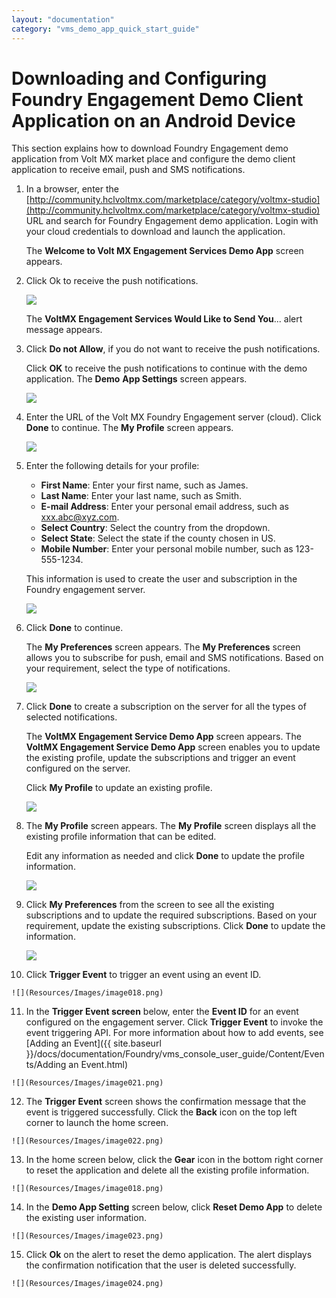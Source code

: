 ```yaml
---
layout: "documentation"
category: "vms_demo_app_quick_start_guide"
---
```

                           

Downloading and Configuring Foundry Engagement Demo Client Application on an Android Device
================================================================================================

This section explains how to download Foundry Engagement demo application from Volt MX market place and configure the demo client application to receive email, push and SMS notifications.

1.  In a browser, enter the [http://community.hclvoltmx.com/marketplace/category/voltmx-studio](http://community.hclvoltmx.com/marketplace/category/voltmx-studio) URL and search for Foundry Engagement demo application. Login with your cloud credentials to download and launch the application.
    
    The **Welcome to Volt MX Engagement Services Demo App** screen appears.
    
2.  Click Ok to receive the push notifications.
    
    ![](Resources/Images/image013.png)
    
    The **VoltMX Engagement Services Would Like to Send You**... alert message appears.
    
3.  Click **Do not Allow**, if you do not want to receive the push notifications.
    
    Click **OK** to receive the push notifications to continue with the demo application. The **Demo** **App Settings** screen appears.
    
    ![](Resources/Images/image014.png)
    
4.  Enter the URL of the Volt MX Foundry Engagement server (cloud). Click **Done** to continue. The **My Profile** screen appears.
    
    ![](Resources/Images/image015.png)
    
5.  Enter the following details for your profile:
    
    *   **First Name**: Enter your first name, such as James.
    *   **Last Name**: Enter your last name, such as Smith.
    *   **E-mail Address**: Enter your personal email address, such as xxx.abc@xyz.com.
    *   **Select Country**: Select the country from the dropdown.
    *   **Select State**: Select the state if the county chosen in US.
    *   **Mobile Number**: Enter your personal mobile number, such as 123-555-1234.
    
    This information is used to create the user and subscription in the Foundry engagement server.
    
    ![](Resources/Images/image016.png)
    
6.  Click **Done** to continue.
    
    The **My Preferences** screen appears. The **My Preferences** screen allows you to subscribe for push, email and SMS notifications. Based on your requirement, select the type of notifications.
    
    ![](Resources/Images/image017.png)
    
7.  Click **Done** to create a subscription on the server for all the types of selected notifications.
    
    The **VoltMX Engagement Service Demo App** screen appears. The **VoltMX Engagement Service Demo App** screen enables you to update the existing profile, update the subscriptions and trigger an event configured on the server.
    
    Click **My Profile** to update an existing profile.
    
    ![](Resources/Images/image018.png)
    
8.  The **My Profile** screen appears. The **My Profile** screen displays all the existing profile information that can be edited.
    
    Edit any information as needed and click **Done** to update the profile information.
    
    ![](Resources/Images/image019.png)
    
9.  Click **My Preferences** from the screen to see all the existing subscriptions and to update the required subscriptions. Based on your requirement, update the existing subscriptions. Click **Done** to update the information.
    
    ![](Resources/Images/image020.png)
    
10.  Click **Trigger Event** to trigger an event using an event ID.
    
    ![](Resources/Images/image018.png)
    
11.  In the **Trigger Event screen** below, enter the **Event ID** for an event configured on the engagement server. Click **Trigger Event** to invoke the event triggering API. For more information about how to add events, see [Adding an Event]({{ site.baseurl }}/docs/documentation/Foundry/vms_console_user_guide/Content/Events/Adding an Event.html)
    
    ![](Resources/Images/image021.png)
    
12.  The **Trigger Event** screen shows the confirmation message that the event is triggered successfully. Click the **Back** icon on the top left corner to launch the home screen.
    
    ![](Resources/Images/image022.png)
    
13.  In the home screen below, click the **Gear** icon in the bottom right corner to reset the application and delete all the existing profile information.
    
    ![](Resources/Images/image018.png)
    
14.  In the **Demo App Setting** screen below, click **Reset Demo App** to delete the existing user information.
    
    ![](Resources/Images/image023.png)
    
15.  Click **Ok** on the alert to reset the demo application. The alert displays the confirmation notification that the user is deleted successfully.
    
    ![](Resources/Images/image024.png)
